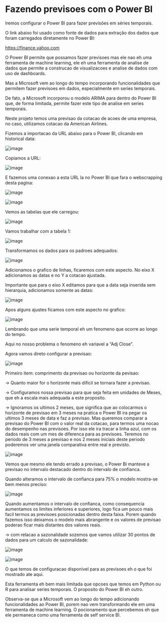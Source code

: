 # Fazendo previsoes com o Power BI

Iremos configurar o Power BI para fazer previsões em séries temporais.

O link abaixo foi usado como fonte de dados para extração dos dados que foram carregados diretamente no Power BI:

https://finance.yahoo.com



O Power BI permite que possamos fazer previsoes mas ele nao eh uma ferramenta de machine learning, ele eh uma ferramenta de analise de dados que permite a construcao de visualizacoes e analise de dados com uso de dashboards. 

Mas a Microsoft vem ao longo do tempo incorporando funcionalidades que permitem fazer previsoes em dados, especialmente em series temporais.

De fato, a Microsoft incorporou o modelo ARIMA para dentro do Power BI que, de forma limitada, permite fazer este tipo de analise em series temporais.


Neste projeto temos uma previsao da cotacao de acoes de uma empresa, no caso, utilizamos cotacao da American Airlines.  

Fizemos a importacao da URL abaixo para o Power BI, clicando em historical data:

![image](https://user-images.githubusercontent.com/79231882/206531452-5ad90460-33eb-44cb-a07e-54928a8e9081.png)


Copiamos a URL:

![image](https://user-images.githubusercontent.com/79231882/206531530-854ff54d-9a23-4a4d-a282-b0b7d279aafe.png)


E fazemos uma conexao a esta URL la no Power BI que fara o webscrapping desta pagina:

![image](https://user-images.githubusercontent.com/79231882/206531654-7111afbf-7c28-495a-b47d-fa7e8ec5c788.png)

![image](https://user-images.githubusercontent.com/79231882/206531770-e3f03b48-12ec-446b-a85e-422f67601bea.png)


Vemos as tabelas que ele carregou:

![image](https://user-images.githubusercontent.com/79231882/206531837-18dbf4ce-57f8-42df-9752-c9d458997866.png)


Vamos trabalhar com a tabela 1:

![image](https://user-images.githubusercontent.com/79231882/206531921-8f13d5f1-d7af-4301-848d-cd77493f1d80.png)


Transformamos os dados para os padroes adequados:

![image](https://user-images.githubusercontent.com/79231882/206531993-b826db0f-a289-460d-b504-9d7850126d91.png)


Adicionamos o grafico de linhas, ficaremos com este aspecto. No eixo X adicionamos as datas e no Y a cotacao ajustada.

Importante que para o eixo X editamos para que a data seja inserida sem hierarquia, adicionamos somente as datas:

![image](https://user-images.githubusercontent.com/79231882/206532078-6740470f-1a07-4dee-97df-09fc240f6a85.png)



Apos alguns ajustes ficamos com este aspecto no grafico:

![image](https://user-images.githubusercontent.com/79231882/206532126-9ad12e71-70e2-4ba4-9778-8949694e2760.png)


Lembrando que uma serie temporal eh um fenomeno que ocorre ao longo do tempo. 

Aqui no nosso problema o fenomeno eh variavel a “Adj Close”. 

Agora vamos direto configurar a previsao:

![image](https://user-images.githubusercontent.com/79231882/206532202-62c3eede-3edb-48d7-980a-4fc3c5c03d6b.png)


Primeiro item: comprimento da previsao ou horizonte da pevisao:

→ Quanto maior for o horizonte mais dificil se tornara fazer a previsao.

→ Configuramos nossa previsao para que seja feita em unidades de Meses, que eh a escala mais adequada a este proposito. 

→ Ignoramos os ultimos 2 meses, que significa que ao colocarmos o horizonte de previsao em 3 meses na pratica o Power BI ira pegar os ultimos 3 meses de data e faz a previsao. Mas queremos comparar a previsao do Power BI com o valor real da cotacao, para termos uma nocao do desempenho nas previsoes. Por isso ele ira tracar a linha azul, com os dados reais com um mes de diferenca para as previsoes. Teremos no periodo de 3 meses a previsao e nos 2 meses iniciais deste periodo poderemos ver uma janela comparativa entre real e previsto.

![image](https://user-images.githubusercontent.com/79231882/206532365-c4e85cd9-49f9-42c4-af04-21457a8beb9b.png)


Vemos que mesmo ele tendo errado a previsao, o Power Bi manteve a previsao no intervalo destacado dentro do intervalo de confianca.

Quando alteramos o intervalo de confianca para 75% o modelo mostra-se bem menos preciso:

![image](https://user-images.githubusercontent.com/79231882/206532455-26a7978f-3b22-438e-b4b9-f03bdedb61d4.png)


Quando aumentamos o intervalo de confianca, como consequencia aumentamos os limites inferiores e superiores, logo fica um pouco mais facil termos as previsoes posicionadas dentro desta faixa. Porem quando fazemos isso deixamos o modelo mais abrangente e os valores de previsao poderao ficar mais distantes dos valores reais. 

→ com relacao a sazonalidade sozemos que vamos utilizar 30 pontos de dados para um calculo de sazonalidade:

![image](https://user-images.githubusercontent.com/79231882/206532562-afcd20d7-beb6-4324-9ca4-8f7f9cb1c14a.png)

![image](https://user-images.githubusercontent.com/79231882/206532641-7aa5d9a4-9825-44b1-bba5-b040a67619ee.png)


O que temos de configuracao disponivel para as previsoes eh o que foi mostrado ate aqui. 

Esta ferramenta eh bem mais limitada que opcoes que temos em Python ou R para analisar series temporais. O proposito do Power BI eh outro. 

Observa-se que a Microsoft vem ao longo do tempo adicionando funcionalidades ao Power BI, porem nao vem transformando ele em uma ferramenta de machine learning. O pocionamento que percebemos eh que ele permaneca como uma ferramenta de self service BI.

